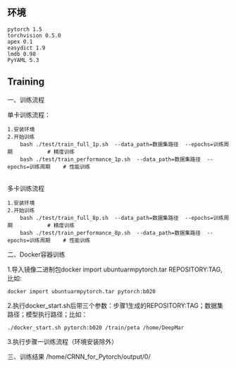环境
----------
    pytorch 1.5
    torchvision 0.5.0
    apex 0.1
    easydict 1.9
    lmdb 0.98
    PyYAML 5.3
## Training

一、训练流程

单卡训练流程：

    1.安装环境  
    2.开始训练
        bash ./test/train_full_1p.sh  --data_path=数据集路径  --epochs=训练周期           # 精度训练
        bash ./test/train_performance_1p.sh  --data_path=数据集路径  --epochs=训练周期    # 性能训练


​    
多卡训练流程

    1.安装环境
    2.开始训练
        bash ./test/train_full_8p.sh  --data_path=数据集路径  --epochs=训练周期           # 精度训练
        bash ./test/train_performance_8p.sh  --data_path=数据集路径  --epochs=训练周期    # 性能训练


二、Docker容器训练

1.导入镜像二进制包docker import ubuntuarmpytorch.tar REPOSITORY:TAG, 比如:

    docker import ubuntuarmpytorch.tar pytorch:b020

2.执行docker_start.sh后带三个参数：步骤1生成的REPOSITORY:TAG；数据集路径；模型执行路径；比如：


    ./docker_start.sh pytorch:b020 /train/peta /home/DeepMar

3.执行步骤一训练流程（环境安装除外）

三、训练结果
/home/CRNN_for_Pytorch/output/0/